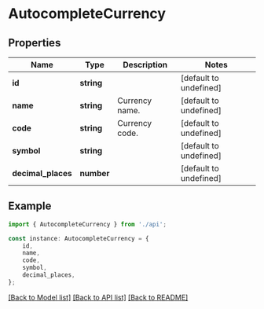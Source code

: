 # AutocompleteCurrency


## Properties

Name | Type | Description | Notes
------------ | ------------- | ------------- | -------------
**id** | **string** |  | [default to undefined]
**name** | **string** | Currency name. | [default to undefined]
**code** | **string** | Currency code. | [default to undefined]
**symbol** | **string** |  | [default to undefined]
**decimal_places** | **number** |  | [default to undefined]

## Example

```typescript
import { AutocompleteCurrency } from './api';

const instance: AutocompleteCurrency = {
    id,
    name,
    code,
    symbol,
    decimal_places,
};
```

[[Back to Model list]](../README.md#documentation-for-models) [[Back to API list]](../README.md#documentation-for-api-endpoints) [[Back to README]](../README.md)
